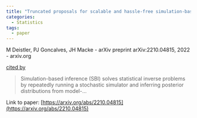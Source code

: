 ```yaml
---
title: "Truncated proposals for scalable and hassle-free simulation-based inference"
categories:
  - Statistics
tags:
  - paper
---
```

M Deistler, PJ Goncalves, JH Macke - arXiv preprint arXiv:2210.04815, 2022 - arxiv.org

[cited by](https://scholar.google.com/scholar?cites=16561248332012832367&as_sdt=5,44&sciodt=0,44&hl=en&num=20)

>Simulation-based inference (SBI) solves statistical inverse problems by repeatedly running a stochastic simulator and inferring posterior distributions from model-…

Link to paper: [https://arxiv.org/abs/2210.04815](https://arxiv.org/abs/2210.04815)
